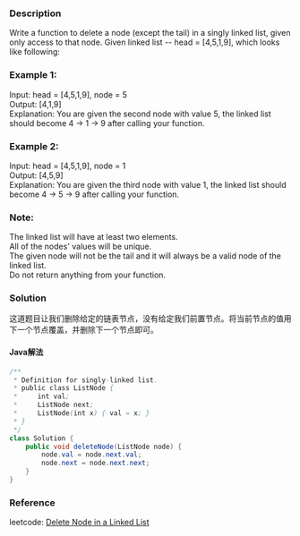 ### Description
Write a function to delete a node (except the tail) in a singly linked list, given only access to that node.
Given linked list -- head = [4,5,1,9], which looks like following:

### Example 1:
Input: head = [4,5,1,9], node = 5  
Output: [4,1,9]  
Explanation: You are given the second node with value 5, the linked list should become 4 -> 1 -> 9 after calling your function.  
### Example 2:  
Input: head = [4,5,1,9], node = 1  
Output: [4,5,9]  
Explanation: You are given the third node with value 1, the linked list should become 4 -> 5 -> 9 after calling your function.  
### Note:  
The linked list will have at least two elements.  
All of the nodes' values will be unique.  
The given node will not be the tail and it will always be a valid node of the linked list.  
Do not return anything from your function.  

### Solution
这道题目让我们删除给定的链表节点，没有给定我们前置节点。将当前节点的值用下一个节点覆盖，并删除下一个节点即可。

#### Java解法
```Java
/**
 * Definition for singly-linked list.
 * public class ListNode {
 *     int val;
 *     ListNode next;
 *     ListNode(int x) { val = x; }
 * }
 */
class Solution {
    public void deleteNode(ListNode node) {
        node.val = node.next.val;
        node.next = node.next.next;
    }
}
```
### Reference
leetcode: [Delete Node in a Linked List](https://leetcode.com/problems/delete-node-in-a-linked-list/)
